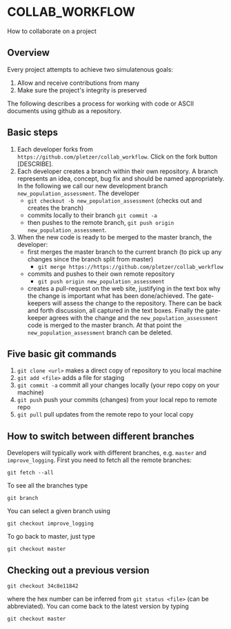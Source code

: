 # COLLAB_WORKFLOW

How to collaborate on a project

## Overview

Every project attempts to achieve two simulatenous goals:

 1. Allow and receive contributions from many
 2. Make sure the project's integrity is preserved

 The following describes a process for working with code or ASCII documents using github as a repository. 

## Basic steps

 1. Each developer forks from `https://github.com/pletzer/collab_workflow`. Click on the fork button [DESCRIBE]. 
 2. Each developer creates a branch within their own repository. A branch represents an idea, concept, bug fix and should be named appropriately. In the following we call our new development branch `new_population_assessment`. The developer
    * `git checkout -b new_population_assessment` (checks out and creates the branch)
    * commits locally to their branch `git commit -a`
    * then pushes to the remote branch, `git push origin new_population_assessment`. 
 3. When the new code is ready to be merged to the master branch, the developer:
    * first merges the master branch to the current branch (to pick up any changes since the branch split from master)
      * `git merge https://https://github.com/pletzer/collab_workflow`
    * commits and pushes to their own remote repository
      * `git push origin new_population_assessment`
    * creates a pull-request on the web site, justifying in the text box why the change is important what has been done/achieved. The gate-keepers will assess the change to the repository. There can be back and forth discussion, all captured in the text boxes. Finally the gate-keeper agrees with the change and the `new_population_assessment` code is merged to the master branch. At that point the `new_population_assessment` branch can be deleted.

## Five basic git commands

 1. `git clone <url>` makes a direct copy of repository to you local machine
 2. `git add <file>` adds a file for staging
 3. `git commit -a` commit all your changes locally (your repo copy on your machine)
 4. `git push` push your commits (changes) from your local repo to remote repo
 5. `git pull` pull updates from the remote repo to your local copy

## How to switch between different branches

Developers will typically work with different branches, e.g. `master` and `improve_logging`. First you need to fetch all the remote branches:
```
git fetch --all
```
To see all the branches type 
```
git branch
```
You can select a given branch using
```
git checkout improve_logging
```
To go back to master, just type
```
git checkout master
```

## Checking out a previous version

```
git checkout 34c8e11842
```
where the hex number can be inferred from `git status <file>` (can be abbreviated).  You can come back to the latest version by typing
```
git checkout master
```
